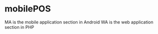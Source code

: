 # mobilePOS
MA is the mobile application section in Android
WA is the web application section in PHP
